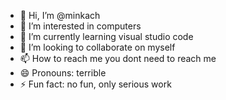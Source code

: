 - 👋 Hi, I’m @minkach
- 👀 I’m interested in computers
- 🌱 I’m currently learning visual studio code
- 💞️ I’m looking to collaborate on myself
- 📫 How to reach me you dont need to reach me
- 😄 Pronouns: terrible
- ⚡ Fun fact: no fun, only serious work

<!---
minkach/minkach is a ✨ special ✨ repository because its `README.md` (this file) appears on your GitHub profile.
You can click the Preview link to take a look at your changes.
--->
